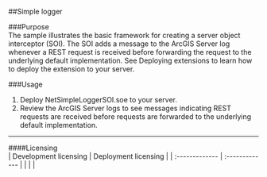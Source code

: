 ##Simple logger

###Purpose  
The sample illustrates the basic framework for creating a server object interceptor (SOI). The SOI adds a message to the ArcGIS Server log whenever a REST request is received before forwarding the request to the underlying default implementation. See Deploying extensions to learn how to deploy the extension to your server.  


###Usage
1. Deploy NetSimpleLoggerSOI.soe to your server.  
1. Review the ArcGIS Server logs to see messages indicating REST requests are received before requests are forwarded to the underlying default implementation.  









---------------------------------

####Licensing  
| Development licensing | Deployment licensing | 
| :------------- | :------------- | 
|  |  |  


